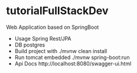 # tutorialFullStackDev
Web Application based on SpringBoot
- Usage Spring Rest/JPA
- DB postgres
- Build project with ./mvnw clean install
- Run tomcat embedded ./mvnw spring-boot:run
- Api Docs http://localhost:8080/swagger-ui.html
